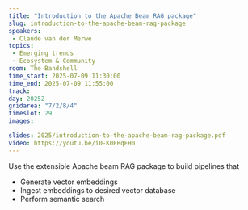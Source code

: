 ```yaml
---
title: "Introduction to the Apache Beam RAG package"
slug: introduction-to-the-apache-beam-rag-package
speakers:
 - Claude van der Merwe
topics:
 - Emerging trends
 - Ecosystem & Community
room: The Bandshell
time_start: 2025-07-09 11:30:00
time_end: 2025-07-09 11:55:00
track: 
day: 20252
gridarea: "7/2/8/4"
timeslot: 29 
images: 

slides: 2025/introduction-to-the-apache-beam-rag-package.pdf
video: https://youtu.be/i0-K0EBqFH0
---
```


Use the extensible Apache beam RAG package to build pipelines that 
- Generate vector embeddings
- Ingest embeddings to desired vector database
- Perform semantic search